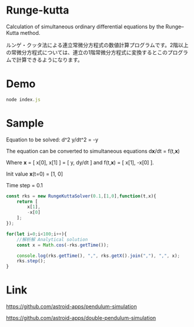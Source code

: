 # Runge-kutta
Calculation of simultaneous ordinary differential equations by the Runge–Kutta method.

ルンゲ・クッタ法による連立常微分方程式の数値計算プログラムです。2階以上の常微分方程式については、連立の1階常微分方程式に変換するとこのプログラムで計算できるようになります。

# Demo

```JavaScript
node index.js
```

# Sample
Equation to be solved: d^2 y/dt^2 = -y

The equation can be converted to simultaneous equations d**x**/dt = f(t,**x**)

Where **x** = [ x[0], x[1] ] = [ y, dy/dt ] and f(t,**x**) = [ x[1], -x[0] ].

Init value **x**(t=0) = [1, 0]

Time step = 0.1

```JavaScript
const rks = new RungeKuttaSolver(0.1,[1,0],function(t,x){
	return [
		x[1],
		-x[0]
	];
});

for(let i=0;i<100;i++){
	//解析解 Analytical solution
	const x = Math.cos(-rks.getTime());

	console.log(rks.getTime(), ",", rks.getX().join(","), ",", x);
	rks.step();	
}
 ```

# Link
https://github.com/astroid-apps/pendulum-simulation

https://github.com/astroid-apps/double-pendulum-simulation

